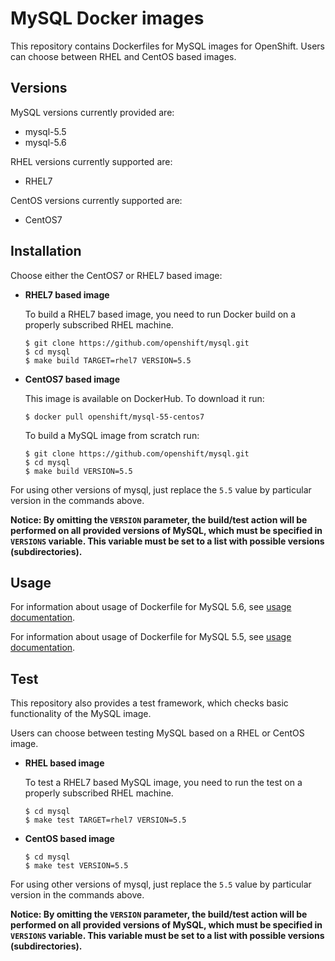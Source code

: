 MySQL Docker images
===================

This repository contains Dockerfiles for MySQL images for OpenShift.
Users can choose between RHEL and CentOS based images.


Versions
---------------
MySQL versions currently provided are:
* mysql-5.5
* mysql-5.6

RHEL versions currently supported are:
* RHEL7

CentOS versions currently supported are:
* CentOS7


Installation
----------------------
Choose either the CentOS7 or RHEL7 based image:

*  **RHEL7 based image**

    To build a RHEL7 based image, you need to run Docker build on a properly
    subscribed RHEL machine.

    ```
    $ git clone https://github.com/openshift/mysql.git
    $ cd mysql
    $ make build TARGET=rhel7 VERSION=5.5
    ```

*  **CentOS7 based image**

    This image is available on DockerHub. To download it run:

    ```
    $ docker pull openshift/mysql-55-centos7
    ```

    To build a MySQL image from scratch run:

    ```
    $ git clone https://github.com/openshift/mysql.git
    $ cd mysql
    $ make build VERSION=5.5
    ```

For using other versions of mysql, just replace the `5.5` value by particular version
in the commands above.

**Notice: By omitting the `VERSION` parameter, the build/test action will be performed
on all provided versions of MySQL, which must be specified in  `VERSIONS` variable.
This variable must be set to a list with possible versions (subdirectories).**


Usage
---------------------------------

For information about usage of Dockerfile for MySQL 5.6,
see [usage documentation](5.6/README.md).

For information about usage of Dockerfile for MySQL 5.5,
see [usage documentation](5.5/README.md).


Test
---------------------------------

This repository also provides a test framework, which checks basic functionality
of the MySQL image.

Users can choose between testing MySQL based on a RHEL or CentOS image.

*  **RHEL based image**

    To test a RHEL7 based MySQL image, you need to run the test on a properly
    subscribed RHEL machine.

    ```
    $ cd mysql
    $ make test TARGET=rhel7 VERSION=5.5
    ```

*  **CentOS based image**

    ```
    $ cd mysql
    $ make test VERSION=5.5
    ```

For using other versions of mysql, just replace the `5.5` value by particular version
in the commands above.

**Notice: By omitting the `VERSION` parameter, the build/test action will be performed
on all provided versions of MySQL, which must be specified in  `VERSIONS` variable.
This variable must be set to a list with possible versions (subdirectories).**
